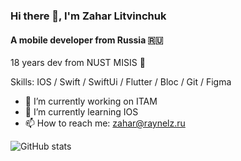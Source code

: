 ### Hi there 👋, I'm Zahar Litvinchuk
#### A mobile developer from Russia 🇷🇺
18 years dev from NUST MISIS 🏫

Skills: IOS / Swift / SwiftUi / Flutter / Bloc / Git / Figma

- 🔭 I’m currently working on ITAM 
- 🌱 I’m currently learning IOS
- 📫 How to reach me: zahar@raynelz.ru 

![GitHub stats](https://github-readme-stats.vercel.app/api?username=raynelz&show_icons=true)  

